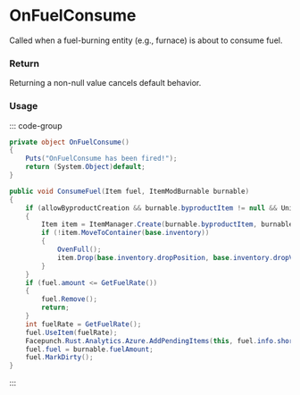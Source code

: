 <Badge type="danger" text="Carbon Compatible"/><Badge type="warning" text="Oxide Compatible"/>
# OnFuelConsume
Called when a fuel-burning entity (e.g., furnace) is about to consume fuel.
### Return
Returning a non-null value cancels default behavior.

### Usage
::: code-group
```csharp [Example]
private object OnFuelConsume()
{
	Puts("OnFuelConsume has been fired!");
	return (System.Object)default;
}
```
```csharp [Source — Assembly-CSharp @ BaseOven]
public void ConsumeFuel(Item fuel, ItemModBurnable burnable)
{
	if (allowByproductCreation && burnable.byproductItem != null && UnityEngine.Random.Range(0f, 1f) > burnable.byproductChance)
	{
		Item item = ItemManager.Create(burnable.byproductItem, burnable.byproductAmount * GetCharcoalRate(), 0uL);
		if (!item.MoveToContainer(base.inventory))
		{
			OvenFull();
			item.Drop(base.inventory.dropPosition, base.inventory.dropVelocity);
		}
	}
	if (fuel.amount <= GetFuelRate())
	{
		fuel.Remove();
		return;
	}
	int fuelRate = GetFuelRate();
	fuel.UseItem(fuelRate);
	Facepunch.Rust.Analytics.Azure.AddPendingItems(this, fuel.info.shortname, fuelRate, "smelt");
	fuel.fuel = burnable.fuelAmount;
	fuel.MarkDirty();
}

```
:::
